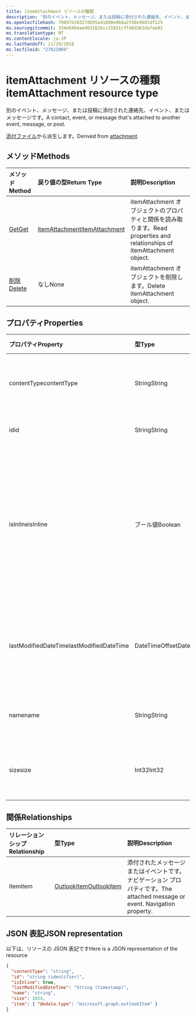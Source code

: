 ```yaml
---
title: itemAttachment リソースの種類
description: '別のイベント、メッセージ、または投稿に添付された連絡先、イベント、またはメッセージです。  '
ms.openlocfilehash: 79097b10327d895a41090e068a2fd8e9681df125
ms.sourcegitcommit: 334e84b4aed63162bcc31831cffd6d363dafee02
ms.translationtype: MT
ms.contentlocale: ja-JP
ms.lasthandoff: 11/29/2018
ms.locfileid: "27022069"
---
```

# <a name="itemattachment-resource-type"></a><span data-ttu-id="cd224-103">itemAttachment リソースの種類</span><span class="sxs-lookup"><span data-stu-id="cd224-103">itemAttachment resource type</span></span>

<span data-ttu-id="cd224-104">別のイベント、メッセージ、または投稿に添付された連絡先、イベント、またはメッセージです。</span><span class="sxs-lookup"><span data-stu-id="cd224-104">A contact, event, or message that's attached to another event, message, or post.</span></span>  

<span data-ttu-id="cd224-105">[添付ファイル](attachment.md)から派生します。</span><span class="sxs-lookup"><span data-stu-id="cd224-105">Derived from [attachment](attachment.md).</span></span>

## <a name="methods"></a><span data-ttu-id="cd224-106">メソッド</span><span class="sxs-lookup"><span data-stu-id="cd224-106">Methods</span></span>

| <span data-ttu-id="cd224-107">メソッド</span><span class="sxs-lookup"><span data-stu-id="cd224-107">Method</span></span>       | <span data-ttu-id="cd224-108">戻り値の型</span><span class="sxs-lookup"><span data-stu-id="cd224-108">Return Type</span></span>  |<span data-ttu-id="cd224-109">説明</span><span class="sxs-lookup"><span data-stu-id="cd224-109">Description</span></span>|
|:---------------|:--------|:----------|
|[<span data-ttu-id="cd224-110">Get</span><span class="sxs-lookup"><span data-stu-id="cd224-110">Get</span></span>](../api/attachment-get.md) | [<span data-ttu-id="cd224-111">itemAttachment</span><span class="sxs-lookup"><span data-stu-id="cd224-111">itemAttachment</span></span>](itemattachment.md) |<span data-ttu-id="cd224-112">itemAttachment オブジェクトのプロパティと関係を読み取ります。</span><span class="sxs-lookup"><span data-stu-id="cd224-112">Read properties and relationships of itemAttachment object.</span></span>|
|[<span data-ttu-id="cd224-113">削除</span><span class="sxs-lookup"><span data-stu-id="cd224-113">Delete</span></span>](../api/attachment-delete.md) | <span data-ttu-id="cd224-114">なし</span><span class="sxs-lookup"><span data-stu-id="cd224-114">None</span></span> |<span data-ttu-id="cd224-115">itemAttachment オブジェクトを削除します。</span><span class="sxs-lookup"><span data-stu-id="cd224-115">Delete itemAttachment object.</span></span> |

## <a name="properties"></a><span data-ttu-id="cd224-116">プロパティ</span><span class="sxs-lookup"><span data-stu-id="cd224-116">Properties</span></span>
| <span data-ttu-id="cd224-117">プロパティ</span><span class="sxs-lookup"><span data-stu-id="cd224-117">Property</span></span>     | <span data-ttu-id="cd224-118">型</span><span class="sxs-lookup"><span data-stu-id="cd224-118">Type</span></span>   |<span data-ttu-id="cd224-119">説明</span><span class="sxs-lookup"><span data-stu-id="cd224-119">Description</span></span>|
|:---------------|:--------|:----------|
|<span data-ttu-id="cd224-120">contentType</span><span class="sxs-lookup"><span data-stu-id="cd224-120">contentType</span></span>|<span data-ttu-id="cd224-121">String</span><span class="sxs-lookup"><span data-stu-id="cd224-121">String</span></span>|<span data-ttu-id="cd224-122">添付ファイルのコンテンツ タイプ。</span><span class="sxs-lookup"><span data-stu-id="cd224-122">The content type of the attachment.</span></span>|
|<span data-ttu-id="cd224-123">id</span><span class="sxs-lookup"><span data-stu-id="cd224-123">id</span></span>|<span data-ttu-id="cd224-124">String</span><span class="sxs-lookup"><span data-stu-id="cd224-124">String</span></span>| <span data-ttu-id="cd224-125">添付ファイル ID。</span><span class="sxs-lookup"><span data-stu-id="cd224-125">The attachment ID.</span></span>|
|<span data-ttu-id="cd224-126">isInline</span><span class="sxs-lookup"><span data-stu-id="cd224-126">isInline</span></span>|<span data-ttu-id="cd224-127">ブール値</span><span class="sxs-lookup"><span data-stu-id="cd224-127">Boolean</span></span>|<span data-ttu-id="cd224-128">添付ファイルがインライン (アイテムの本文に埋め込まれた画像など) の場合に、true に設定します。</span><span class="sxs-lookup"><span data-stu-id="cd224-128">Set to true if the attachment is inline, such as an embedded image within the body of the item.</span></span>|
|<span data-ttu-id="cd224-129">lastModifiedDateTime</span><span class="sxs-lookup"><span data-stu-id="cd224-129">lastModifiedDateTime</span></span>|<span data-ttu-id="cd224-130">DateTimeOffset</span><span class="sxs-lookup"><span data-stu-id="cd224-130">DateTimeOffset</span></span>|<span data-ttu-id="cd224-131">添付ファイルが変更された最後の日時です。</span><span class="sxs-lookup"><span data-stu-id="cd224-131">The last time and date that the attachment was modified.</span></span>|
|<span data-ttu-id="cd224-132">name</span><span class="sxs-lookup"><span data-stu-id="cd224-132">name</span></span>|<span data-ttu-id="cd224-133">String</span><span class="sxs-lookup"><span data-stu-id="cd224-133">String</span></span>|<span data-ttu-id="cd224-134">添付ファイルの表示名。</span><span class="sxs-lookup"><span data-stu-id="cd224-134">The display name of the attachment.</span></span>|
|<span data-ttu-id="cd224-135">size</span><span class="sxs-lookup"><span data-stu-id="cd224-135">size</span></span>|<span data-ttu-id="cd224-136">Int32</span><span class="sxs-lookup"><span data-stu-id="cd224-136">Int32</span></span>|<span data-ttu-id="cd224-137">添付ファイルのバイト単位のサイズ。</span><span class="sxs-lookup"><span data-stu-id="cd224-137">The size in bytes of the attachment.</span></span>|

## <a name="relationships"></a><span data-ttu-id="cd224-138">関係</span><span class="sxs-lookup"><span data-stu-id="cd224-138">Relationships</span></span>
| <span data-ttu-id="cd224-139">リレーションシップ</span><span class="sxs-lookup"><span data-stu-id="cd224-139">Relationship</span></span> | <span data-ttu-id="cd224-140">型</span><span class="sxs-lookup"><span data-stu-id="cd224-140">Type</span></span>   |<span data-ttu-id="cd224-141">説明</span><span class="sxs-lookup"><span data-stu-id="cd224-141">Description</span></span>|
|:---------------|:--------|:----------|
|<span data-ttu-id="cd224-142">item</span><span class="sxs-lookup"><span data-stu-id="cd224-142">item</span></span>|[<span data-ttu-id="cd224-143">OutlookItem</span><span class="sxs-lookup"><span data-stu-id="cd224-143">OutlookItem</span></span>](outlookitem.md)|<span data-ttu-id="cd224-p101">添付されたメッセージまたはイベントです。ナビゲーション プロパティです。</span><span class="sxs-lookup"><span data-stu-id="cd224-p101">The attached message or event. Navigation property.</span></span>|

## <a name="json-representation"></a><span data-ttu-id="cd224-146">JSON 表記</span><span class="sxs-lookup"><span data-stu-id="cd224-146">JSON representation</span></span>

<span data-ttu-id="cd224-147">以下は、リソースの JSON 表記です</span><span class="sxs-lookup"><span data-stu-id="cd224-147">Here is a JSON representation of the resource</span></span>

<!--{
  "blockType": "resource",
  "optionalProperties": [
    "item"
  ],
  "baseType": "microsoft.graph.attachment",
  "@odata.type": "microsoft.graph.itemAttachment",
  "@odata.annotations": [
    {
      "property": "item",
      "capabilities": {
        "changeTracking": false,
        "deletable": false,
        "insertable": false,
        "searchable": false,
        "updatable": false
      }
    }
  ]
}-->

```json
{
  "contentType": "string",
  "id": "string (identifier)",
  "isInline": true,
  "lastModifiedDateTime": "String (timestamp)",
  "name": "string",
  "size": 1024,
  "item": { "@odata.type": "microsoft.graph.outlookItem" }
}

```
<!-- uuid: 8fcb5dbc-d5aa-4681-8e31-b001d5168d79
2015-10-25 14:57:30 UTC -->
<!-- {
  "type": "#page.annotation",
  "description": "itemAttachment resource",
  "keywords": "",
  "section": "documentation",
  "tocPath": ""
}-->
